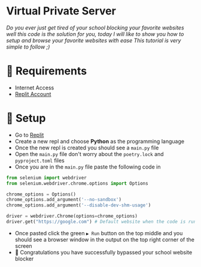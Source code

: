 # Virtual Private Server
*Do you ever just get tired of your school blocking your favorite websites well this code is the solution for you, today I will like to show you how to setup and browse your favorite websites with ease*
*This tutorial is very simple to follow ;)*

# 📝 Requirements
* Internet Access
* [Replit Account](https://replit.com/signup)

# 💪 Setup
* Go to [Replit](https://replit.com)
* Create a new repl and choose **Python** as the programming language
* Once the new repl is created you should see a `main.py` file
* Open the `main.py` file don't worry about the `poetry.lock` and `pyproject.toml` files
* Once you are in the `main.py` file paste the following code in
```python
from selenium import webdriver
from selenium.webdriver.chrome.options import Options

chrome_options = Options()
chrome_options.add_argument('--no-sandbox')
chrome_options.add_argument('--disable-dev-shm-usage')

driver = webdriver.Chrome(options=chrome_options)
driver.get("https://google.com") # Default website when the code is running
```
* Once pasted click the green `▶️ Run` button on the top middle and you should see a browser window in the output on the top right corner of the screen
* 🎉 Congratulations you have successfully bypassed your school website blocker

